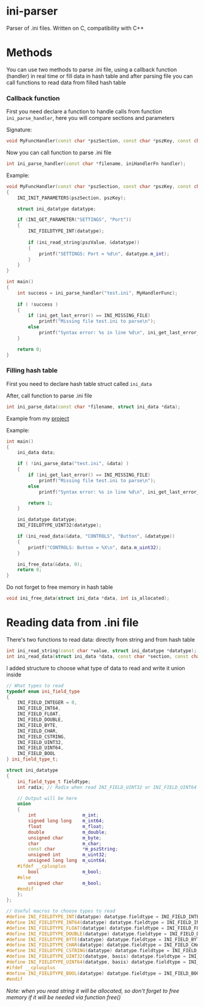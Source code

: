 # ini-parser
Parser of .ini files. Written on C, compatibility with C++

# Methods
You can use two methods to parse .ini file, using a callback function (handler) in real time or fill data in hash table and after parsing file you can call functions to read data from filled hash table

### Callback function

First you need declare a function to handle calls from function `ini_parse_handler`, here you will compare sections and parameters

Signature:
```cpp
void MyFuncHandler(const char *pszSection, const char *pszKey, const char *pszValue);
```

Now you can call function to parse .ini file

```cpp
int ini_parse_handler(const char *filename, iniHandlerFn handler);
```

Example:
```cpp
void MyFuncHandler(const char *pszSection, const char *pszKey, const char *pszValue)
{
	INI_INIT_PARAMETERS(pszSection, pszKey);

	struct ini_datatype datatype;

	if (INI_GET_PARAMETER("SETTINGS", "Port"))
	{
		INI_FIELDTYPE_INT(datatype);
		
		if (ini_read_string(pszValue, &datatype))
		{
			printf("SETTINGS: Port = %d\n", datatype.m_int);
		}
	}
}

int main()
{
	int success = ini_parse_handler("test.ini", MyHandlerFunc);
	
	if ( !success )
	{
		if (ini_get_last_error() == INI_MISSING_FILE)
			printf("Missing file test.ini to parse\n");
		else
			printf("Syntax error: %s in line %d\n", ini_get_last_error_msg(), ini_get_last_line());
	}

	return 0;
}
```

### Filling hash table
First you need to declare hash table struct called `ini_data`

After, call function to parse .ini file

```cpp
int ini_parse_data(const char *filename, struct ini_data *data);
```

Example from my [project](https://github.com/r47t/suspend-process/blob/main/main.cpp#L129 "project")

Example:
```cpp
int main()
{
	ini_data data;

	if ( !ini_parse_data("test.ini", &data) )
	{
		if (ini_get_last_error() == INI_MISSING_FILE)
			printf("Missing file test.ini to parse\n");
		else
			printf("Syntax error: %s in line %d\n", ini_get_last_error_msg(), ini_get_last_line());

		return 1;
	}

	ini_datatype datatype;
	INI_FIELDTYPE_UINT32(datatype);

	if (ini_read_data(&data, "CONTROLS", "Button", &datatype))
	{
		printf("CONTROLS: Button = %X\n", data.m_uint32);
	}

	ini_free_data(&data, 0);
	return 0;
}
```

Do not forget to free memory in hash table

```cpp
void ini_free_data(struct ini_data *data, int is_allocated);
```

# Reading data from .ini file
There's two functions to read data: directly from string and from hash table

```cpp
int ini_read_string(const char *value, struct ini_datatype *datatype);
int ini_read_data(struct ini_data *data, const char *section, const char *key, struct ini_datatype *datatype);
```

I added structure to choose what type of data to read and write it union inside

```cpp
// What types to read
typedef enum ini_field_type
{
	INI_FIELD_INTEGER = 0,
	INI_FIELD_INT64,
	INI_FIELD_FLOAT,
	INI_FIELD_DOUBLE,
	INI_FIELD_BYTE,
	INI_FIELD_CHAR,
	INI_FIELD_CSTRING,
	INI_FIELD_UINT32,
	INI_FIELD_UINT64,
	INI_FIELD_BOOL
} ini_field_type_t;

struct ini_datatype
{
	ini_field_type_t fieldtype;
	int radix; // Radix when read INI_FIELD_UINT32 or INI_FIELD_UINT64

	// Output will be here
	union
	{
		int					m_int;
		signed long long	m_int64;
		float				m_float;
		double				m_double;
		unsigned char		m_byte;
		char				m_char;
		const char			*m_pszString;
		unsigned int		m_uint32;
		unsigned long long	m_uint64;
	#ifdef __cplusplus
		bool				m_bool;
	#else
		unsigned char		m_bool;
	#endif
	};
};

// Useful macros to choose types to read
#define INI_FIELDTYPE_INT(datatype) datatype.fieldtype = INI_FIELD_INTEGER
#define INI_FIELDTYPE_INT64(datatype) datatype.fieldtype = INI_FIELD_INT64
#define INI_FIELDTYPE_FLOAT(datatype) datatype.fieldtype = INI_FIELD_FLOAT
#define INI_FIELDTYPE_DOUBLE(datatype) datatype.fieldtype = INI_FIELD_DOUBLE
#define INI_FIELDTYPE_BYTE(datatype) datatype.fieldtype = INI_FIELD_BYTE
#define INI_FIELDTYPE_CHAR(datatype) datatype.fieldtype = INI_FIELD_CHAR
#define INI_FIELDTYPE_CSTRING(datatype) datatype.fieldtype = INI_FIELD_CSTRING
#define INI_FIELDTYPE_UINT32(datatype, basis) datatype.fieldtype = INI_FIELD_UINT32; datatype.radix = ((basis < 0) ? 0 : (basis > 16) ? 16 : basis)
#define INI_FIELDTYPE_UINT64(datatype, basis) datatype.fieldtype = INI_FIELD_UINT64; datatype.radix = ((basis < 0) ? 0 : (basis > 16) ? 16 : basis)
#ifdef __cplusplus
#define INI_FIELDTYPE_BOOL(datatype) datatype.fieldtype = INI_FIELD_BOOL
#endif
```

*Note: when you read string it will be allocated, so don't forget to free memory if it will be needed via function free()*
